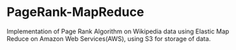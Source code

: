 PageRank-MapReduce
==================

Implementation of Page Rank Algorithm on Wikipedia data using Elastic Map Reduce on Amazon Web Services(AWS), using S3 for storage of data.
